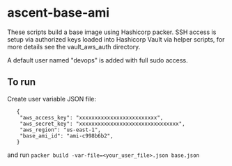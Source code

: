 # ascent-base-ami

These scripts build a base image using Hashicorp packer.  SSH access is setup via authorized keys loaded into Hashicorp Vault 
via helper scripts, for more details see the vault_aws_auth directory. 

A default user named "devops" is added with full sudo access.  


## To run
Create user variable JSON file:
```
   {
    "aws_access_key": "xxxxxxxxxxxxxxxxxxxxxxxxx",
    "aws_secret_key": "xxxxxxxxxxxxxxxxxxxxxxxxxxxxxxxx",
    "aws_region": "us-east-1",
    "base_ami_id": "ami-c998b6b2",
   }
```
and run `packer build -var-file=<your_user_file>.json base.json`
